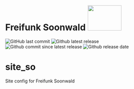 # Freifunk Soonwald <a href="url"><img src="http://www.herbtronic.de/ffso/wp/wp-content/uploads/2017/03/cropped-Freifunk-Soonwald_logo_medium-1.png" height="80" width="107" ></a>

![GitHub last commit](https://img.shields.io/github/last-commit/ffsw/site_so.svg?style=plastic)  ![Github latest release](https://img.shields.io/github/release/ffsw/site_so.svg?style=plastic)   ![Github commit since latest release](https://img.shields.io/github/commits-since/ffsw/site_so/latest.svg?style=plastic)  ![Github release date](https://img.shields.io/github/release-date/ffsw/site_so.svg?style=plastic)



# site_so

Site config for Freifunk Soonwald
